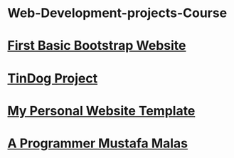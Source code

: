 # Web-Development-projects-Course

<h1><a href="https://mrgitharist.github.io/Web-Development-projects-Course/HTML_CSS/11_2_Bootstrap_Components/index.html">First Basic Bootstrap Website</a></h1>

<h1><a href="https://mrgitharist.github.io/Web-Development-projects-Course/HTML_CSS/11_3_TinDog_Project/">TinDog Project</a></h1>

<h1><a href="https://mrgitharist.github.io/Web-Development-projects-Course/HTML_CSS/11_4_My_Personal_WebSite/">My Personal Website Template</a></h1>

<h1><a href="https://mrgitharist.github.io/Web-Development-projects-Course/HTML_CSS/12_NewWebSite/index.html">A Programmer Mustafa Malas</a></h1>